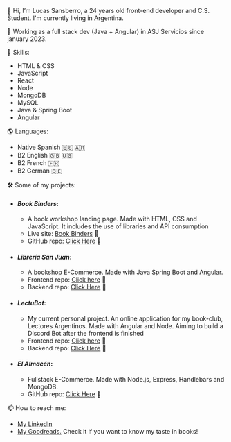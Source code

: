 👋 Hi, I’m Lucas Sansberro, a 24 years old front-end developer and C.S. Student. I'm currently living in Argentina.

💪 Working as a full stack dev (Java + Angular) in ASJ Servicios since january 2023.

💪 Skills:
- HTML & CSS
- JavaScript
- React
- Node
- MongoDB
- MySQL
- Java & Spring Boot
- Angular

🌎 Languages:
- Native Spanish 🇪🇸 🇦🇷 
- B2 English 🇬🇧 🇺🇸
- B2 French 🇫🇷
- B2 German 🇩🇪

🛠️ Some of my projects:
* #### ***Book Binders***:
  * A book workshop landing page. Made with HTML, CSS and JavaScript. It includes the use of libraries and API consumption
  * Live site: [Book Binders](https://bookbinders.netlify.app/index.html) 🔗
  * GitHub repo: [Click Here](https://github.com/LucasSansberro/book-workshop-sansberro) 🔗
* #### ***Librería San Juan***:
  * A bookshop E-Commerce. Made with Java Spring Boot and Angular.
  * Frontend repo: [Click here](https://github.com/LucasSansberro/LibreriaSanJuan-Angular) 🔗
  * Backend repo: [Click Here](https://github.com/LucasSansberro/libreriaSanJuan-springBoot) 🔗
* #### ***LectuBot***:
  * My current personal project. An online application for my book-club, Lectores Argentinos. Made with Angular and Node. Aiming to build a Discord Bot after the frontend is finished
  * Frontend repo: [Click here](https://github.com/LucasSansberro/Lectubot-Frontend) 🔗
  * Backend repo: [Click Here](https://github.com/LucasSansberro/Lectubot-Backend) 🔗  
* #### ***El Almacén***:
  * Fullstack E-Commerce. Made with Node.js, Express, Handlebars and MongoDB.
  * GitHub repo: [Click Here](https://github.com/LucasSansberro/Ejercicios-Backend-Coderhouse) 🔗


📫 How to reach me: 
- [My LinkedIn](https://www.linkedin.com/in/lucas-sansberro/)
- [My Goodreads.](https://www.goodreads.com/user/show/33428507-masachus) Check it if you want to know my taste in books!
